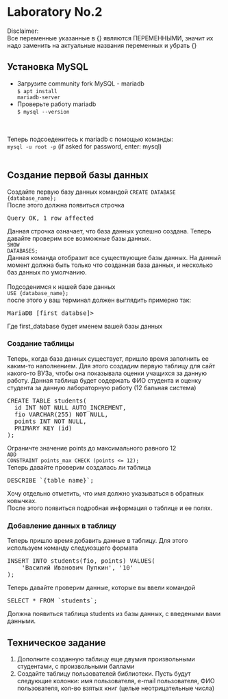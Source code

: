 # Laboratory No.2

Disclaimer:<br>
Все переменные указанные в {} являются ПЕРЕМЕННЫМИ, значит их надо заменить на актуальные названия переменных и убрать {}

## Установка MySQL
- Загрузите community fork MySQL - mariadb<br>
<code>$ apt install mariadb-server</code>
- Проверьте работу mariadb<br>
<code>$ mysql --version</code>
<br>
<br>
Теперь подсоеденитесь к mariadb с помощью команды: <br>
<code>mysql -u root -p</code> (if asked for password, enter: mysql)<br>
<br>

## Создание первой базы данных
Создайте первую базу данных командой
<code>CREATE DATABASE {database_name};</code>
<br>
После этого должна появиться строчка
<pre>
Query OK, 1 row affected 
</pre>
Данная строчка означает, что база данных успешно создана.
Теперь давайте проверим все возможные базы данных.
<br>
<code>SHOW DATABASES;</code><br>
Данная команда отобразит все существующие базы данных. На данный момент должна быть только что созданная база данных, и несколько баз данных по умолчанию.<br>
<br>
Подсоденимся к нашей базе данных<br>
<code>USE {database_name};</code><br>
после этого у ваш терминал должен выглядить примерно так:
<pre>
MariaDB [first_databse]>
</pre>
Где first_database будет именем вашей базы данных
<br>

### Создание таблицы
Теперь, когда база данных существует, пришло время заполнить ее каким-то наполнением. Для этого создадим первую таблицу для сайт какого-то ВУЗа, чтобы она показывала оценки учащихся за данную работу. Данная таблица будет содержать ФИО студента и оценку студента за данную лабораторную работу (12 бальная система)
<br>
<pre>
CREATE TABLE students(
  id INT NOT NULL AUTO_INCREMENT,
  fio VARCHAR(255) NOT NULL,
  points INT NOT NULL,
  PRIMARY KEY (id)
);
</pre>
Ограничте значение points до максимального равного 12<br>
<code>ADD CONSTRAINT points_max CHECK (points <= 12);</code><br>
Теперь давайте проверим создалась ли таблица<br>
<pre>DESCRIBE `{table_name}`;</pre>
Хочу отдельно отметить, что имя должно указываться в обратных ковычках. <br>
После этого появиться подробная информация о таблице и ее полях.
<br>

### Добавление данных в таблицу
Теперь пришло время добавить данные в таблицу. Для этого используем команду следуюзщего формата<br>
<pre>
INSERT INTO students(fio, points) VALUES(
    'Василий Иванович Пупкин', '10'
);
</pre>
Теперь давайте проверим данные, которые вы ввели командой<br>
<pre>SELECT * FROM `students`;</pre>
Должна появиться таблица students из базы данных, с введеными вами данными.
<br>



## Техническое задание
1. Дополните созданную таблицу еще двумия произвольными студентами, с произвольными баллами
2. Создайте таблицу пользователей библиотеки. Пусть будут следующие колонки: имя пользователя, e-mail пользователя, ФИО пользователя, кол-во взятых книг (целые неотрицательные числа)